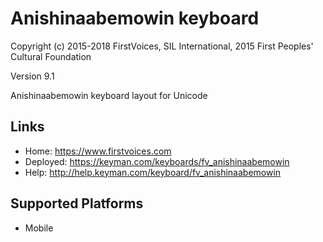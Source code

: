 Anishinaabemowin keyboard
======================

Copyright (c) 2015-2018 FirstVoices, SIL International, 2015 First Peoples' Cultural Foundation

Version 9.1

Anishinaabemowin keyboard layout for Unicode

Links
-----

 * Home:     <https://www.firstvoices.com>
 * Deployed: <https://keyman.com/keyboards/fv_anishinaabemowin>
 * Help:     <http://help.keyman.com/keyboard/fv_anishinaabemowin>
 
Supported Platforms
-------------------

 * Mobile
